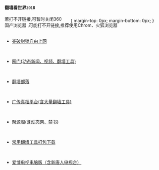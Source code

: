 {
 margin-top: 0px;
 margin-bottom: 0px;
}
</style>
<meta name="viewport" content="width=device-width;intinal-scale=1.0">
</head>
<body>
<div id="text1" style="position:absolute; overflow:hidden; left:15px; top:20px; width:419px; height:540px; z-index:0">
<div class="wpmd">
<div><font face="宋体" class="ws12"><B>翻墙看世界2018</B></font></div>
<div><BR></div>
<div>若打不开链接,可暂时关闭360 </div>

<div>国产浏览器 ,可能打不开链接,推荐使用Chrom、火狐浏览器</div>
<div><BR></div>
<UL>
<li><font class="ws11"><a href="https://github.com/szzd1/1/blob/master/README.md" title="" target="_blank">突破封锁自由上网</a></font></li>
</UL>
<div><font class="ws11"><a href="https://github.com/szzd1/1/blob/master/README.md" title=""><BR></a></font></div>
<UL>
<li><font class="ws11"><a href="https://github.com/ogate2/ogate2/blob/master/README.md" title="" target="_blank">网门(动态新闻、视频、翻墙工具)</a></font></li>
</UL>
<div><font class="ws11"><a href="https://github.com/ogate2/ogate2/blob/master/README.md" title=""><BR></a></font></div>
<UL>
<li><font class="ws11"><a href="https://github.com/osurf/osurf/blob/master/README.md" title="" target="_blank">翻墙部落</a></font></li>
</UL>
<div><font class="ws11"><a href="https://github.com/osurf/osurf/blob/master/README.md" title=""><BR></a></font></div>
<UL>
<li><font class="ws11"><a href="https://github.com/bannedbook/fanqiang/wiki" title="" target="_blank">广传真相平台(含大量翻墙工具)</a></font></li>
</UL>
<div><font class="ws11"><a href="https://raw.githubusercontent.com/xifulinmen/mingming/master/tool.zip" title=""><BR></a></font></div>
<UL>
<li><font class="ws11"><a href="https://github.com/yuange99/4/wiki" title="" target="_blank">聚源阁(含动态网、禁书)</a></font></li>
</UL>
<div><font class="ws11"><a href="https://github.com/yuange99/4/wiki" title=""><BR></a></font></div>
<UL>
<li><font class="ws11"><a href="https://raw.githubusercontent.com/xifulinmen/mingming/master/tool.zip" title="" target="_blank">常用翻墙工具打包下载</a></font></li>
</UL>
<div><font class="ws11"><a href="https://raw.githubusercontent.com/xifulinmen/mingming/master/tool.zip" title=""><BR></a></font></div>
<UL>
<li><font class="ws11"><a href="https://raw.githubusercontent.com/osurf/osurf/master/iPPOTV.rar" title="" target="_blank">爱博电视电脑版（含新唐人电视台）</a></font></li>
</UL>
<div><font class="ws11"><a href="https://raw.githubusercontent.com/osurf/osurf/master/iPPOTV.rar" title=""><BR></a></font></div>
<div><font class="ws11"><B>安桌手机翻墙工具下载: </B></font></div>
<div><B><BR></B></div>

<div>绝无病毒！若杀毒软件误报,不要管它,或关闭杀毒软件 </div>
<div><BR></div>
<UL>
<li><font class="ws11"><a href="https://raw.githubusercontent.com/zh99/fanqiang/zh99-patch-1/um43.apk" title="" target="_blank">无界一点通地址1</a></font><font color="#000000" class="ws11">&nbsp;&nbsp;&nbsp;&nbsp; </font><font class="ws11"><a href="https://raw.githubusercontent.com/osurf/osurf/master/um.apk?23455634" title="" target="_blank">地址2</a></font><font color="#000000" class="ws11">&nbsp;&nbsp;&nbsp;&nbsp;&nbsp;&nbsp; </font></li>
</UL>
<div><font class="ws11"><a href="https://raw.githubusercontent.com/jjliu102/m/m/um.apk" title=""><BR></a></font></div>
<UL>
<li><font class="ws11"><a href="https://raw.githubusercontent.com/oGate2/up/master/oGate.apk" title="" target="_blank">网门地址1</a></font><font color="#000000" class="ws11">&nbsp;&nbsp;&nbsp;&nbsp;&nbsp;&nbsp;&nbsp;&nbsp;&nbsp;&nbsp;&nbsp;&nbsp;&nbsp;&nbsp;&nbsp; </font><font class="ws11"><a href="https://raw.githubusercontent.com/opipe/Up/master/Tools/oGate.apk" title="" target="_blank">地址2</a></font></li>
</UL>
<div><font class="ws11"><a href="https://raw.githubusercontent.com/oGate2/up/master/oGate.apk" title=""><BR></a></font></div>
<UL>
<li><font class="ws11"><a href="https://raw.githubusercontent.com/SzzdOgate/update/master/extras/SzzdOgate.apk" title="" target="_blank">神州正道（看视频很快）</a></font></li>
</UL>
<div><font class="ws11"><a href="https://raw.githubusercontent.com/SzzdOgate/update/master/extras/SzzdOgate.apk" title=""><BR></a></font></div>
<UL>
<li><font class="ws11"><a href="https://raw.githubusercontent.com/osurf/osurf/master/iNTD_TV.apk" title="" target="_blank">新唐人电视台</a></font></li>
</UL>
